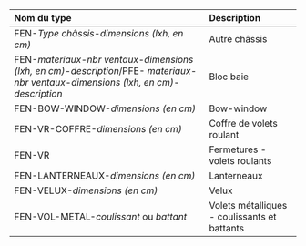 **Nom du type**|**Description**
:--- | :---
FEN-_Type châssis_-_dimensions (lxh, en cm)_|Autre châssis
FEN-_materiaux_-_nbr ventaux-dimensions (lxh, en cm)_-_description_/PFE- _materiaux_-_nbr ventaux_-_dimensions (lxh, en cm)_-_description_|Bloc baie
FEN-BOW-WINDOW-_dimensions (en cm)_|Bow-window
FEN-VR-COFFRE-_dimensions (en cm)_|Coffre de volets roulant
FEN-VR|Fermetures - volets roulants
FEN-LANTERNEAUX-_dimensions (en cm)_|Lanterneaux
FEN-VELUX-_dimensions (en cm)_|Velux
FEN-VOL-METAL-_coulissant_ ou _battant_|Volets métalliques - coulissants et battants
